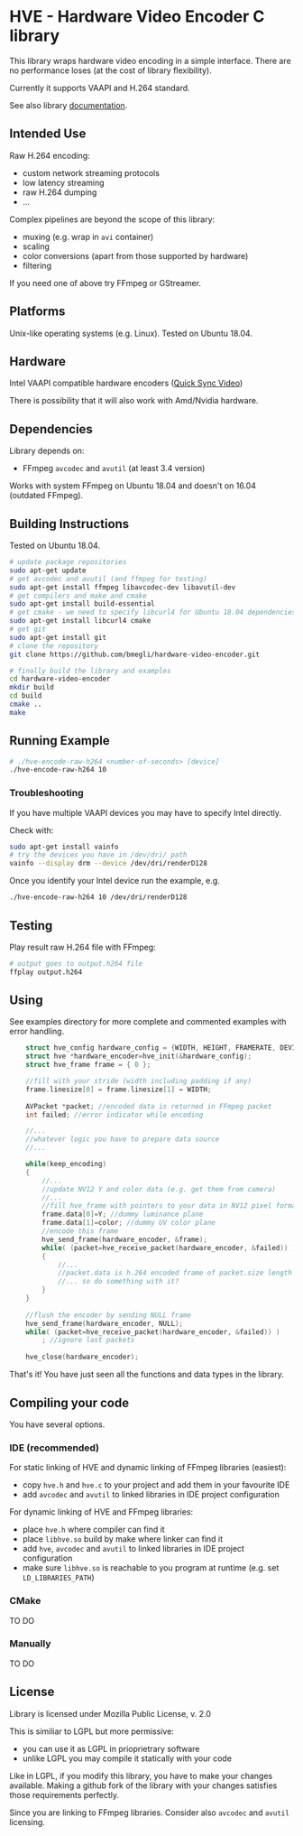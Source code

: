 # HVE - Hardware Video Encoder C library

This library wraps hardware video encoding in a simple interface.
There are no performance loses (at the cost of library flexibility).

Currently it supports VAAPI and H.264 standard.

See also library [documentation](https://bmegli.github.io/hardware-video-encoder/group__interface.html).

## Intended Use

Raw H.264 encoding:
- custom network streaming protocols
- low latency streaming
- raw H.264 dumping
- ...

Complex pipelines are beyond the scope of this library:
- muxing (e.g. wrap in `avi` container)
- scaling
- color conversions (apart from those supported by hardware)
- filtering

If you need one of above try FFmpeg or GStreamer.

## Platforms 

Unix-like operating systems (e.g. Linux).
Tested on Ubuntu 18.04.

## Hardware

Intel VAAPI compatible hardware encoders ([Quick Sync Video](https://ark.intel.com/Search/FeatureFilter?productType=processors&QuickSyncVideo=true))

There is possibility that it will also work with Amd/Nvidia hardware.

## Dependencies

Library depends on:
- FFmpeg `avcodec` and `avutil` (at least 3.4 version)

Works with system FFmpeg on Ubuntu 18.04 and doesn't on 16.04 (outdated FFmpeg).

## Building Instructions

Tested on Ubuntu 18.04.

``` bash
# update package repositories
sudo apt-get update 
# get avcodec and avutil (and ffmpeg for testing)
sudo apt-get install ffmpeg libavcodec-dev libavutil-dev
# get compilers and make and cmake
sudo apt-get install build-essential
# get cmake - we need to specify libcurl4 for Ubuntu 18.04 dependencies problem
sudo apt-get install libcurl4 cmake
# get git
sudo apt-get install git
# clone the repository
git clone https://github.com/bmegli/hardware-video-encoder.git

# finally build the library and examples
cd hardware-video-encoder
mkdir build
cd build
cmake ..
make
```

## Running Example

``` bash
# ./hve-encode-raw-h264 <number-of-seconds> [device]
./hve-encode-raw-h264 10
```

### Troubleshooting

If you have multiple VAAPI devices you may have to specify Intel directly.

Check with:
```bash
sudo apt-get install vainfo
# try the devices you have in /dev/dri/ path
vainfo --display drm --device /dev/dri/renderD128
```

Once you identify your Intel device run the example, e.g.

```bash
./hve-encode-raw-h264 10 /dev/dri/renderD128
```

## Testing

Play result raw H.264 file with FFmpeg:

``` bash
# output goes to output.h264 file 
ffplay output.h264
```

## Using

See examples directory for more complete and commented examples with error handling.

```C
	struct hve_config hardware_config = {WIDTH, HEIGHT, FRAMERATE, DEVICE};
	struct hve *hardware_encoder=hve_init(&hardware_config);
	struct hve_frame frame = { 0 };

	//fill with your stride (width including padding if any)
	frame.linesize[0] = frame.linesize[1] = WIDTH;
	
	AVPacket *packet; //encoded data is returned in FFmpeg packet
	int failed; //error indicator while encoding

	//...
	//whatever logic you have to prepare data source
	//...

	while(keep_encoding) 
	{
		//...
		//update NV12 Y and color data (e.g. get them from camera)
		//...
	 	//fill hve_frame with pointers to your data in NV12 pixel format
		frame.data[0]=Y; //dummy luminance plane
		frame.data[1]=color; //dummy UV color plane
		//encode this frame
		hve_send_frame(hardware_encoder, &frame);
		while( (packet=hve_receive_packet(hardware_encoder, &failed)) )
		{
			//... 
			//packet.data is h.264 encoded frame of packet.size length
			//... so do something with it?
		}
	}
	
	//flush the encoder by sending NULL frame
	hve_send_frame(hardware_encoder, NULL);
	while( (packet=hve_receive_packet(hardware_encoder, &failed)) )
		; //ignore last packets
	
	hve_close(hardware_encoder);
```

That's it! You have just seen all the functions and data types in the library.

## Compiling your code

You have several options.

### IDE (recommended)

For static linking of HVE and dynamic linking of FFmpeg libraries (easiest):
- copy `hve.h` and `hve.c` to your project and add them in your favourite IDE
- add `avcodec` and `avutil` to linked libraries in IDE project configuration

For dynamic linking of HVE and FFmpeg libraries:
- place `hve.h` where compiler can find it
- place `libhve.so` build by make where linker can find it
- add `hve`, `avcodec` and `avutil` to linked libraries in IDE project configuration
- make sure `libhve.so` is reachable to you program at runtime (e.g. set `LD_LIBRARIES_PATH`)

### CMake

TO DO

### Manually

TO DO

###

## License

Library is licensed under Mozilla Public License, v. 2.0

This is similiar to LGPL but more permissive:
- you can use it as LGPL in prioprietrary software
- unlike LGPL you may compile it statically with your code

Like in LGPL, if you modify this library, you have to make your changes available.
Making a github fork of the library with your changes satisfies those requirements perfectly.

Since you are linking to FFmpeg libraries. Consider also `avcodec` and `avutil` licensing.
